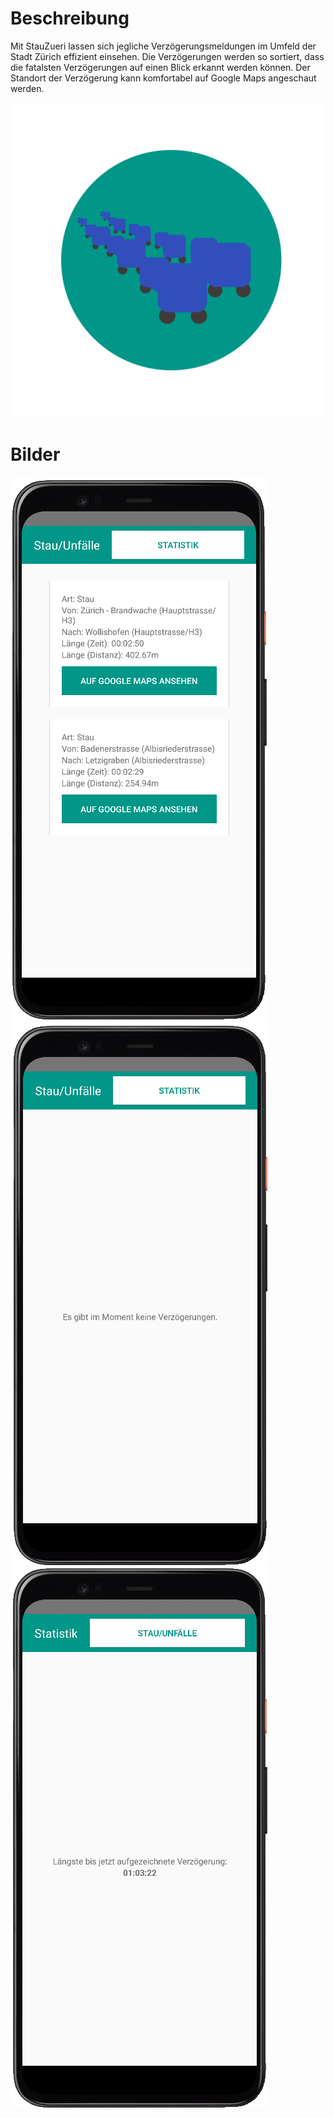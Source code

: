 # Beschreibung
Mit StauZueri lassen sich jegliche Verzögerungsmeldungen im Umfeld der Stadt Zürich effizient einsehen. Die Verzögerungen werden so sortiert, dass die fatalsten Verzögerungen auf einen Blick erkannt werden können. Der Standort der Verzögerung kann komfortabel auf Google Maps angeschaut werden.

![test](images/stau_zueri_icon.svg)

# Bilder
![Bild vom Verzögerungen/Stau Screen wenn Verzögerungen vorhanden sind](images/stau_activity.png)
![Bild vom Verzögerungen/Stau Screen wenn keine Verzögerungen vorhanden sind](images/no_incidents.png)
![Bild vom Statistik Screen](images/statistik_activity.png)
